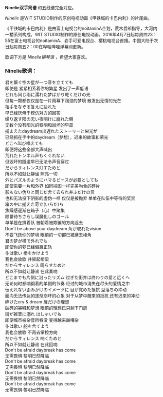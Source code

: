

**Ninelie双手简谱** 和五线谱完全对应。

_Ninelie_ 是WIT STUDIO制作的原创电视动画《甲铁城的卡巴内利》的片尾曲。  
  
《甲铁城的卡巴内利》是由富士电视台的noitaminA企划，荒木哲郎指导，大河内一楼系列构成，WIT
STUDIO制作的原创电视动画。2016年4月7日起每周四23：55在富士电视台的noitaminA、岩手可爱电视台、樱桃电视台首播。中国大陆于次日起每周五2：00在哔哩哔哩弹幕网更新。

歌词下方是 _Ninelie钢琴谱_ ，希望大家喜欢。

### Ninelie歌词：

君を繋ぐ空の星が一つ音を立てても  
即使是 紧紧相系着你的繁星 发出了一声低语  
どれも同じ雨に濡れた梦ばかり乾くだけの光  
但每一颗都仅仅是在一片雨幕下润湿的梦境 散发出无情的光芒  
相手をなぞる答えに疲れた  
早已经厌倦于模仿对方的回答  
缲り返す阳の无い夜明けに崩れた朝  
无数个没有阳光的黎明和崩坏的早晨  
捕まえたdaydream出遅れたストーリーと栄光が  
已经抓在手中的daydream（梦想），迟来的故事和荣光  
どこへ叫び唱えても  
即便将这些全部大声喊出  
荒れたトンネル声もくぐれない  
但毁坏的隧道早已无法令声音穿过  
だからサィレンス灯すためと  
所以不如就让静谧 照亮一切  
外とパズルのようにハマるピースが必要としても  
即使需要一片和外界 如同拼图一样完美吻合的碎片  
影もない伪りと同じだ舍て去られ并ふだけの赏  
也和无法投下阴影的虚伪一样 仅仅是被抛弃 单单在队伍中等待的奖赏  
箱の中に揃えた苛立(いらだ)ち  
焦躁感逐渐在箱子（心）中聚集  
顺番待ちさらし误魔化しのゴール  
单单是在排着队 被朝着被欺骗的方向远去  
Don't be above your daydream 角が取れたvision  
不要飞跃你的梦境 眼前的一切都已被磨去棱角  
君の梦が横で外れでも  
即使你的梦已经偏离正轨  
仆は歌い 桥をかけよう  
我也会放歌 并架起桥梁  
だからサィレンス 鸣らすためと  
所以不如就让静谧 在此奏响  
どこまでも片侧に沿ったリズム 过ぎた街并は终わりの爱と远くへ  
无论何时都响彻着的单侧的节奏 经过的城市消失在尽头的爱情之中  
伝えれない歪みかけのイメーヅに 目が覚めた抵抗 型落ちの冲动  
面向无法传达的逐渐崩坏的心象 对于从梦中醒来的抵抗 还有迟来的冲动  
砕けたcry & dream 扉だけの理想  
破碎的哭喊和梦想 眼前的理想已只剩下门扉  
街が雑音に溺れ はしゃいでも  
即便城市被杂音所吞没 变得越来越嘈杂  
仆は歌い 舵を舍てよう  
我也会放歌 不再去掌控方向  
だからサィレンス 响くためと  
所以不如就让静谧 在此回响  
Don't be afraid daybreak has come  
无需畏惧 黎明已然降临  
Don't be afraid daybreak has come  
无需畏惧 黎明已然降临  
Don't be afraid daybreak has come  
无需畏惧 黎明已然降临  
Don't be afraid daybreak has come  
无需畏惧 黎明已然降临

